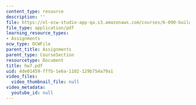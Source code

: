 ```yaml
---
content_type: resource
description: ''
file: https://ol-ocw-studio-app-qa.s3.amazonaws.com/courses/6-090-building-programming-experience-a-lead-in-to-6-001-january-iap-2005/4de01459fffb1e6a1102129b754a79a1_hw7.pdf
file_type: application/pdf
learning_resource_types:
- Assignments
ocw_type: OCWFile
parent_title: Assignments
parent_type: CourseSection
resourcetype: Document
title: hw7.pdf
uid: 4de01459-fffb-1e6a-1102-129b754a79a1
video_files:
  video_thumbnail_file: null
video_metadata:
  youtube_id: null
---
```

